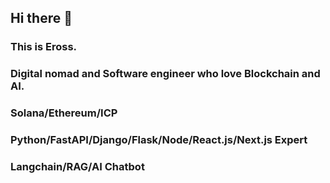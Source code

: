 ## Hi there 👋
### This is Eross.

### Digital nomad and Software engineer who love Blockchain and AI.
### Solana/Ethereum/ICP
### Python/FastAPI/Django/Flask/Node/React.js/Next.js Expert
### Langchain/RAG/AI Chatbot
